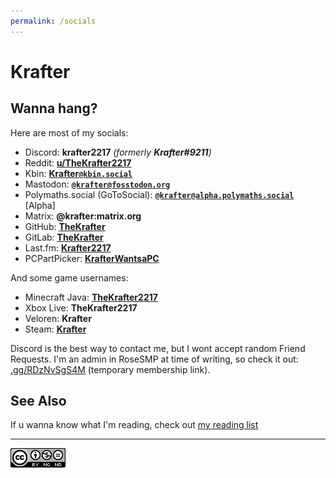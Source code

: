 ```yaml
---
permalink: /socials
---
```

# Krafter
## Wanna hang? 
Here are most of my socials:

* Discord: __krafter2217__ _(formerly __Krafter#9211__)_
* Reddit: __[u/TheKrafter2217](https://reddit.com/user/TheKrafter2217)__
* Kbin: __[Krafter`@kbin.social`](https://kbin.social/u/Krafter)__
* Mastodon: __<a href="https://fosstodon.org/@krafter" rel="me">`@krafter@fosstodon.org`</a>__
* Polymaths.social (GoToSocial): __<a href="https://alpha.polymaths.social" rel="me">`@krafter@alpha.polymaths.social`</a>__ [Alpha]
* Matrix: __@krafter:matrix.org__
* GitHub: __[TheKrafter](https://github.com/TheKrafter)__
* GitLab: __[TheKrafter](https://gitlab.com/TheKrafter)__
* Last.fm: __[Krafter2217](https://last.fm/user/Krafter2217)__
* PCPartPicker: __[KrafterWantsaPC](https://pcpartpicker.com/user/KrafterWantsaPC/)__

And some game usernames:

* Minecraft Java: __[TheKrafter2217](https://namemc.com/profile/TheKrafter2217.1)__
* Xbox Live: __TheKrafter2217__
* Veloren: __Krafter__
* Steam: __[Krafter](https://steamcommunity.com/id/krafterdev/)__

Discord is the best way to contact me, but I wont accept random Friend Requests. I'm an admin in RoseSMP at time of writing, so check it out: [.gg/RDzNvSgS4M](https://discord.gg/RDzNvSgS4M) (temporary membership link).

## See Also
If u wanna know what I'm reading, check out [my reading list](/reading-list)

---

[![Licensed Under The CC-BY-NC-ND 4.0 License](/src/CC-BY-NC-ND.png)](/LICENSE)
